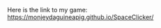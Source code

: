 Here is the link to my game: https://monjeydaguineapig.github.io/SpaceClicker/



<!--- use this for notes--->
<!--- the more hashtags, the smaller the heading, example: "# hello", is the biggest and "###### Hello", is the smallest --->
<!--- Use 1 hastag for a line/breakup for the page. --->

